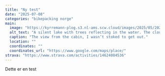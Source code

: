 ```yaml
---
title: "Ny test"
date: "2025-07-08"
categories: "bikepacking norge"
main:
  image: "https://kyrremann-plog.s3.nl-ams.scw.cloud/images/2025/05/20250530_094724.jpg"
  alt_text: "A silent lake with trees reflecting in the water. The clouds are gray, full of rain."
  caption: "The view from the cabin, I wasn’t stoked to get out."
  location: ""
  coordinates: ""
  coordinates_url: "https://www.google.com/maps/place/"
strava: "https://www.strava.com/activities/14624084536"
---
```


Dette er en test
